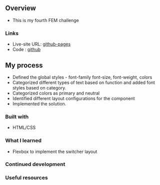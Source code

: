 ## Overview

- This is my fourth  FEM challenge

### Links

- Live-site URL: [github-pages](https://sivakumars.github.io/FEM-HTML-CSS-Challenges/product-preview-card-component/)
- Code : [github](https://github.com/sivakumars/FEM-HTML-CSS-Challenges/tree/main/product-preview-card-component)

## My process

- Defined the global styles  - font-family font-size, font-weight, colors
- Categorized different types of text based on function and added font styles based on category.
- Categorized colors as primary and neutral
- Identified different layout configurations for the component
- Implemented the solution.

### Built with

 - HTML/CSS

### What I learned

 - Flexbox to implement the switcher layout

### Continued development


### Useful resources
